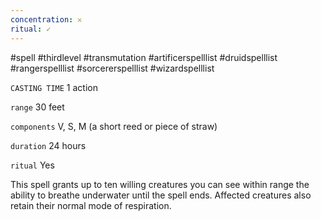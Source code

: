 ```yaml
---
concentration: 𐄂
ritual: ✓
---
```

#spell #thirdlevel #transmutation #artificerspelllist #druidspelllist #rangerspelllist #sorcererspelllist #wizardspelllist

`CASTING TIME`
1 action

`range`
30 feet

`components`
V, S, M (a short reed or piece of straw)

`duration`
24 hours

`ritual`
Yes

This spell grants up to ten willing creatures you can see within range the ability to breathe underwater until the spell ends. Affected creatures also retain their normal mode of respiration.